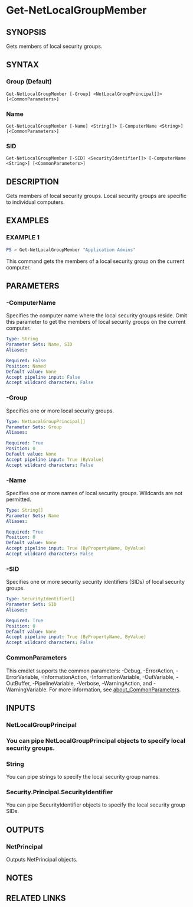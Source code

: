 ﻿---
external help file: NetAccounts-help.xml
Module Name: NetAccounts
schema: 2.0.0
---

# Get-NetLocalGroupMember

## SYNOPSIS
Gets members of local security groups.

## SYNTAX

### Group (Default)
```
Get-NetLocalGroupMember [-Group] <NetLocalGroupPrincipal[]> [<CommonParameters>]
```

### Name
```
Get-NetLocalGroupMember [-Name] <String[]> [-ComputerName <String>] [<CommonParameters>]
```

### SID
```
Get-NetLocalGroupMember [-SID] <SecurityIdentifier[]> [-ComputerName <String>] [<CommonParameters>]
```

## DESCRIPTION
Gets members of local security groups.
Local security groups are specific to individual computers.

## EXAMPLES

### EXAMPLE 1
```powershell
PS > Get-NetLocalGroupMember "Application Admins"
```

This command gets the members of a local security group on the current computer.

## PARAMETERS

### -ComputerName
Specifies the computer name where the local security groups reside.
Omit this parameter to get the members of local security groups on the current computer.

```yaml
Type: String
Parameter Sets: Name, SID
Aliases:

Required: False
Position: Named
Default value: None
Accept pipeline input: False
Accept wildcard characters: False
```

### -Group
Specifies one or more local security groups.

```yaml
Type: NetLocalGroupPrincipal[]
Parameter Sets: Group
Aliases:

Required: True
Position: 0
Default value: None
Accept pipeline input: True (ByValue)
Accept wildcard characters: False
```

### -Name
Specifies one or more names of local security groups.
Wildcards are not permitted.

```yaml
Type: String[]
Parameter Sets: Name
Aliases:

Required: True
Position: 0
Default value: None
Accept pipeline input: True (ByPropertyName, ByValue)
Accept wildcard characters: False
```

### -SID
Specifies one or more security security identifiers (SIDs) of local security groups.

```yaml
Type: SecurityIdentifier[]
Parameter Sets: SID
Aliases:

Required: True
Position: 0
Default value: None
Accept pipeline input: True (ByPropertyName, ByValue)
Accept wildcard characters: False
```

### CommonParameters
This cmdlet supports the common parameters: -Debug, -ErrorAction, -ErrorVariable, -InformationAction, -InformationVariable, -OutVariable, -OutBuffer, -PipelineVariable, -Verbose, -WarningAction, and -WarningVariable. For more information, see [about_CommonParameters](http://go.microsoft.com/fwlink/?LinkID=113216).

## INPUTS

### NetLocalGroupPrincipal
### You can pipe NetLocalGroupPrincipal objects to specify local security groups.
### String
You can pipe strings to specify the local security group names.

### Security.Principal.SecurityIdentifier
You can pipe SecurityIdentifier objects to specify the local security group SIDs.

## OUTPUTS

### NetPrincipal
Outputs NetPrincipal objects.

## NOTES

## RELATED LINKS
